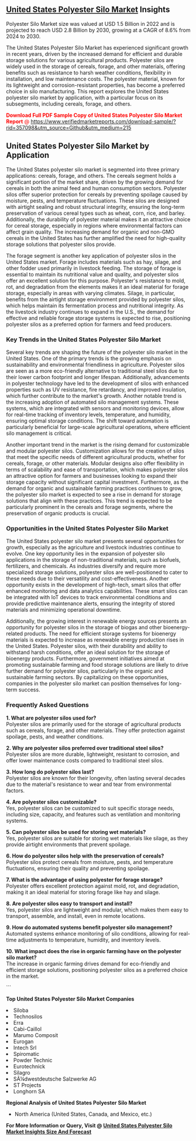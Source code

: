 <h2><a href="https://www.verifiedmarketreports.com/download-sample/?rid=357098&amp;utm_source=Github&amp;utm_medium=215" target="_blank">United States Polyester Silo Market</a> Insights</h2><p>Polyester Silo Market size was valued at USD 1.5 Billion in 2022 and is projected to reach USD 2.8 Billion by 2030, growing at a CAGR of 8.6% from 2024 to 2030.</p><p> <p>The United States Polyester Silo Market has experienced significant growth in recent years, driven by the increased demand for efficient and durable storage solutions for various agricultural products. Polyester silos are widely used in the storage of cereals, forage, and other materials, offering benefits such as resistance to harsh weather conditions, flexibility in installation, and low maintenance costs. The polyester material, known for its lightweight and corrosion-resistant properties, has become a preferred choice in silo manufacturing. This report explores the United States polyester silo market by application, with a particular focus on its subsegments, including cereals, forage, and others.</p> <p><p><span class=""><span style="color: #ff0000;"><strong>Download Full PDF Sample Copy of United States Polyester Silo Market Report</strong> @ </span><a href="https://www.verifiedmarketreports.com/download-sample/?rid=357098&amp;utm_source=Github&amp;utm_medium=215" target="_blank">https://www.verifiedmarketreports.com/download-sample/?rid=357098&amp;utm_source=Github&amp;utm_medium=215</a></span></p></p> <h2>United States Polyester Silo Market by Application</h2> <p>The United States polyester silo market is segmented into three primary applications: cereals, forage, and others. The cereals segment holds a significant portion of the market share, driven by the growing demand for cereals in both the animal feed and human consumption sectors. Polyester silos offer superior protection for cereals by preventing spoilage caused by moisture, pests, and temperature fluctuations. These silos are designed with airtight sealing and robust structural integrity, ensuring the long-term preservation of various cereal types such as wheat, corn, rice, and barley. Additionally, the durability of polyester material makes it an attractive choice for cereal storage, especially in regions where environmental factors can affect grain quality. The increasing demand for organic and non-GMO cereals in the United States has further amplified the need for high-quality storage solutions that polyester silos provide.</p> <p>The forage segment is another key application of polyester silos in the United States market. Forage includes materials such as hay, silage, and other fodder used primarily in livestock feeding. The storage of forage is essential to maintain its nutritional value and quality, and polyester silos offer an excellent solution for this purpose. Polyester's resistance to mold, rot, and degradation from the elements makes it an ideal material for forage storage, especially in areas with varying climates. Silage, in particular, benefits from the airtight storage environment provided by polyester silos, which helps maintain its fermentation process and nutritional integrity. As the livestock industry continues to expand in the U.S., the demand for effective and reliable forage storage systems is expected to rise, positioning polyester silos as a preferred option for farmers and feed producers.</p> <h3>Key Trends in the United States Polyester Silo Market</h3> <p>Several key trends are shaping the future of the polyester silo market in the United States. One of the primary trends is the growing emphasis on sustainability and environmental friendliness in agriculture. Polyester silos are seen as a more eco-friendly alternative to traditional steel silos due to their lower carbon footprint and longer lifespan. Additionally, advancements in polyester technology have led to the development of silos with enhanced properties such as UV resistance, fire retardancy, and improved insulation, which further contribute to the market's growth. Another notable trend is the increasing adoption of automated silo management systems. These systems, which are integrated with sensors and monitoring devices, allow for real-time tracking of inventory levels, temperature, and humidity, ensuring optimal storage conditions. The shift toward automation is particularly beneficial for large-scale agricultural operations, where efficient silo management is critical.</p> <p>Another important trend in the market is the rising demand for customizable and modular polyester silos. Customization allows for the creation of silos that meet the specific needs of different agricultural products, whether for cereals, forage, or other materials. Modular designs also offer flexibility in terms of scalability and ease of transportation, which makes polyester silos an attractive option for farmers and businesses looking to expand their storage capacity without significant capital investment. Furthermore, as the demand for organic and sustainable farming practices continues to grow, the polyester silo market is expected to see a rise in demand for storage solutions that align with these practices. This trend is expected to be particularly prominent in the cereals and forage segments, where the preservation of organic products is crucial.</p> <h3>Opportunities in the United States Polyester Silo Market</h3> <p>The United States polyester silo market presents several opportunities for growth, especially as the agriculture and livestock industries continue to evolve. One key opportunity lies in the expansion of polyester silo applications in the storage of non-traditional materials, such as biofuels, fertilizers, and chemicals. As industries diversify and require more specialized storage solutions, polyester silos are well-positioned to cater to these needs due to their versatility and cost-effectiveness. Another opportunity exists in the development of high-tech, smart silos that offer enhanced monitoring and data analytics capabilities. These smart silos can be integrated with IoT devices to track environmental conditions and provide predictive maintenance alerts, ensuring the integrity of stored materials and minimizing operational downtime.</p> <p>Additionally, the growing interest in renewable energy sources presents an opportunity for polyester silos in the storage of biogas and other bioenergy-related products. The need for efficient storage systems for bioenergy materials is expected to increase as renewable energy production rises in the United States. Polyester silos, with their durability and ability to withstand harsh conditions, offer an ideal solution for the storage of bioenergy products. Furthermore, government initiatives aimed at promoting sustainable farming and food storage solutions are likely to drive further demand for polyester silos, particularly in the organic and sustainable farming sectors. By capitalizing on these opportunities, companies in the polyester silo market can position themselves for long-term success.</p> <h3>Frequently Asked Questions</h3> <p><strong>1. What are polyester silos used for?</strong><br>Polyester silos are primarily used for the storage of agricultural products such as cereals, forage, and other materials. They offer protection against spoilage, pests, and weather conditions.</p> <p><strong>2. Why are polyester silos preferred over traditional steel silos?</strong><br>Polyester silos are more durable, lightweight, resistant to corrosion, and offer lower maintenance costs compared to traditional steel silos.</p> <p><strong>3. How long do polyester silos last?</strong><br>Polyester silos are known for their longevity, often lasting several decades due to the material's resistance to wear and tear from environmental factors.</p> <p><strong>4. Are polyester silos customizable?</strong><br>Yes, polyester silos can be customized to suit specific storage needs, including size, capacity, and features such as ventilation and monitoring systems.</p> <p><strong>5. Can polyester silos be used for storing wet materials?</strong><br>Yes, polyester silos are suitable for storing wet materials like silage, as they provide airtight environments that prevent spoilage.</p> <p><strong>6. How do polyester silos help with the preservation of cereals?</strong><br>Polyester silos protect cereals from moisture, pests, and temperature fluctuations, ensuring their quality and preventing spoilage.</p> <p><strong>7. What is the advantage of using polyester for forage storage?</strong><br>Polyester offers excellent protection against mold, rot, and degradation, making it an ideal material for storing forage like hay and silage.</p> <p><strong>8. Are polyester silos easy to transport and install?</strong><br>Yes, polyester silos are lightweight and modular, which makes them easy to transport, assemble, and install, even in remote locations.</p> <p><strong>9. How do automated systems benefit polyester silo management?</strong><br>Automated systems enhance monitoring of silo conditions, allowing for real-time adjustments to temperature, humidity, and inventory levels.</p> <p><strong>10. What impact does the rise in organic farming have on the polyester silo market?</strong><br>The increase in organic farming drives demand for eco-friendly and efficient storage solutions, positioning polyester silos as a preferred choice in the market.</p> ```</p><p><strong>Top United States Polyester Silo Market Companies</strong></p><div data-test-id=""><p><li>Siloba</li><li> Technosilos</li><li> Erra</li><li> Cabi-Caillol</li><li> Marumo Composit</li><li> Eurogan</li><li> Intech Srl</li><li> Spiromatic</li><li> Powder Technic</li><li> Eurotechnick</li><li> Silagro</li><li> SÃ¼dwestdeutsche Salzwerke AG</li><li> ST Projects</li><li> Longhorn SA</li></p><div><strong>Regional Analysis of&nbsp;United States Polyester Silo Market</strong></div><ul><li dir="ltr"><p dir="ltr">North America&nbsp;(United States, Canada, and Mexico, etc.)</p></li></ul><p><strong>For More Information or Query, Visit @&nbsp;</strong><strong><a href="https://www.verifiedmarketreports.com/product/polyester-silo-market/?utm_source=Github&amp;utm_medium=215" target="_blank">United States Polyester Silo Market Insights Size And Forecast</a></strong></p></div>
